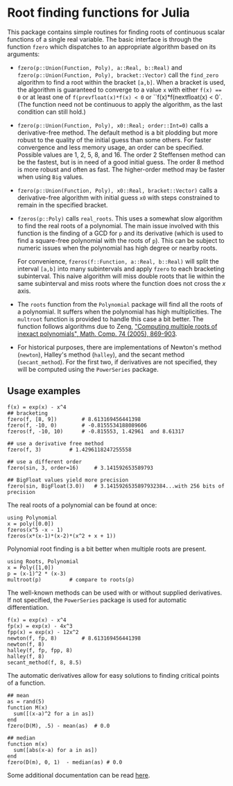 # Root finding functions for Julia

This package contains simple routines for finding roots of continuous
scalar functions of a single real variable. The basic interface is
through the function `fzero` which dispatches to an appropriate
algorithm based on its arguments:

* `fzero(p::Union(Function, Poly), a::Real, b::Real)` and
  `fzero(p::Union(Function, Poly), bracket::Vector)` call the
  `find_zero` algorithm to find a root within the bracket `[a,b]`.
  When a bracket is used, the algorithm is guaranteed to converge to a
  value `x` with either `f(x) == 0` or at least one of
  `f(prevfloat(x)*f(x) < 0` or ``f(x)*f(nextfloat(x) < 0`. (The
  function need not be continuous to apply the algorithm, as the last
  condition can still hold.)


* `fzero(p::Union(Function, Poly), x0::Real; order::Int=0)` calls a
  derivative-free method. The default method is a bit plodding but
  more robust to the quality of the initial guess than some others.
  For faster convergence and less memory usage, an order can be
  specified. Possible values are 1, 2, 5, 8, and 16. The order 2
  Steffensen method can be the fastest, but is in need of a good
  initial guess. The order 8 method is more robust and often as
  fast. The higher-order method may be faster when using `Big` values.

* `fzero(p::Union(Function, Poly), x0::Real, bracket::Vector)` calls
  a derivative-free algorithm with initial guess `x0` with steps constrained
  to remain in the specified bracket.

* `fzeros(p::Poly)` calls `real_roots`. This uses a somewhat slow
  algorithm to find the real roots of a polynomial. The main issue
  involved with this function is the finding of a GCD for `p` and its
  derivative (which is used to find a square-free polynomial with the
  roots of `p`). This can be subject to numeric issues when the
  polynomial has high degree or nearby roots.


  For convenience, `fzeros(f::Function, a::Real, b::Real)` will split
  the interval `[a,b]` into many subintervals and apply `fzero` to
  each bracketing subinterval. This naive algorithm will miss double
  roots that lie within the same subinterval and miss roots where the
  function does not cross the $x$ axis.

* The `roots` function from the `Polynomial` package will find all the
  roots of a polynomial. It suffers when the polynomial has high
  multiplicities. The `multroot` function is provided to handle this
  case a bit better.  The function follows algorithms due to Zeng,
  ["Computing multiple roots of inexact polynomials", Math. Comp. 74
  (2005),
  869-903](http://www.ams.org/journals/mcom/2005-74-250/S0025-5718-04-01692-8/home.html).


* For historical purposes, there are implementations of Newton's
  method (`newton`), Halley's method (`halley`), and the secant method
  (`secant_method`). For the first two, if derivatives are not
  specified, they will be computed using the `PowerSeries` package.


## Usage examples

```
f(x) = exp(x) - x^4
## bracketing
fzero(f, [8, 9])		# 8.613169456441398
fzero(f, -10, 0)		# -0.8155534188089606
fzeros(f, -10, 10)		# -0.815553, 1.42961  and 8.61317 

## use a derivative free method
fzero(f, 3)			# 1.4296118247255558

## use a different order
fzero(sin, 3, order=16)		# 3.141592653589793

## BigFloat values yield more precision
fzero(sin, BigFloat(3.0))	# 3.1415926535897932384...with 256 bits of precision
```


The real roots of a polynomial can be found at once:

```
using Polynomial
x = poly([0.0])
fzeros(x^5 -x - 1)
fzeros(x*(x-1)*(x-2)*(x^2 + x + 1))
```

Polynomial root finding is a bit better when multiple roots are present.

```
using Roots, Polynomial
x = Poly([1,0])
p = (x-1)^2 * (x-3)
multroot(p)			# compare to roots(p)
```

The well-known methods can be used with or without supplied
derivatives. If not specified, the `PowerSeries` package is used for
automatic differentiation.

```
f(x) = exp(x) - x^4
fp(x) = exp(x) - 4x^3
fpp(x) = exp(x) - 12x^2
newton(f, fp, 8)		# 8.613169456441398
newton(f, 8)	
halley(f, fp, fpp, 8)
halley(f, 8)
secant_method(f, 8, 8.5)
```

The automatic derivatives allow for easy solutions to finding critical
points of a function.

```
## mean
as = rand(5)
function M(x) 
  sum([(x-a)^2 for a in as])
end
fzero(D(M), .5) - mean(as)	# 0.0

## median
function m(x) 
  sum([abs(x-a) for a in as])
end
fzero(D(m), 0, 1)  - median(as)	# 0.0
```

Some additional documentation can be read [here](http://nbviewer.ipython.org/url/github.com/JuliaLang/Roots.jl/blob/master/doc/roots.ipynb?create=1).
